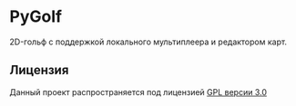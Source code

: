 # PyGolf
2D-гольф с поддержкой локального мультиплеера и редактором карт.

## Лицензия

Данный проект распространяется под лицензией [GPL версии 3.0](https://github.com/igorechek06/pyQuiz/blob/master/LICENSE)
